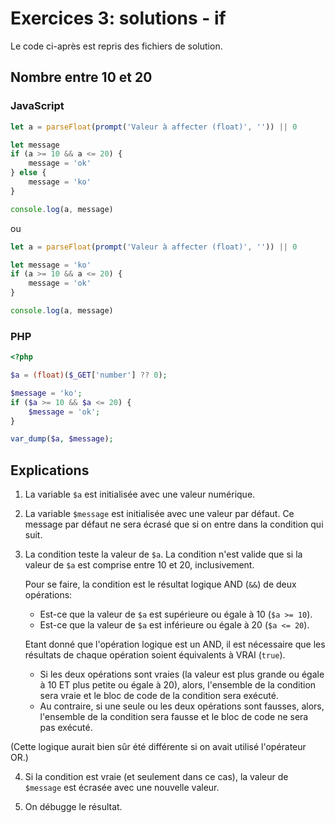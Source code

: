 # Exercices 3: solutions - if

Le code ci-après est repris des fichiers de solution.

## Nombre entre 10 et 20

### JavaScript

```javascript
let a = parseFloat(prompt('Valeur à affecter (float)', '')) || 0

let message
if (a >= 10 && a <= 20) {
    message = 'ok'
} else {
    message = 'ko'
}

console.log(a, message)
```

ou

```javascript
let a = parseFloat(prompt('Valeur à affecter (float)', '')) || 0

let message = 'ko'
if (a >= 10 && a <= 20) {
    message = 'ok'
}

console.log(a, message)
```

### PHP

```php
<?php

$a = (float)($_GET['number'] ?? 0);

$message = 'ko';
if ($a >= 10 && $a <= 20) {
    $message = 'ok';
}

var_dump($a, $message);
```


## Explications

 1. La variable `$a` est initialisée avec une valeur numérique.
 
 2. La variable `$message` est initialisée avec une valeur par défaut. Ce message par défaut ne sera écrasé que si on entre dans la condition qui suit.

 3. La condition teste la valeur de `$a`. La condition n'est valide que si la valeur de `$a` est comprise entre 10 et 20, inclusivement.
 
    Pour se faire, la condition est le résultat logique AND (`&&`) de deux opérations:
    - Est-ce que la valeur de `$a` est supérieure ou égale à 10 (`$a >= 10`).
    - Est-ce que la valeur de `$a` est inférieure ou égale à 20 (`$a <= 20`).

    Etant donné que l'opération logique est un AND, il est nécessaire que les résultats de chaque opération soient équivalents à VRAI (`true`).
    - Si les deux opérations sont vraies (la valeur est plus grande ou égale à 10 ET plus petite ou égale à 20), alors, l'ensemble de la condition sera vraie et le bloc de code de la condition sera exécuté. 
    - Au contraire, si une seule ou les deux opérations sont fausses, alors, l'ensemble de la condition sera fausse et le bloc de code ne sera pas exécuté.

(Cette logique aurait bien sûr été différente si on avait utilisé l'opérateur OR.) 

  4. Si la condition est vraie (et seulement dans ce cas), la valeur de `$message` est écrasée avec une nouvelle valeur.

  5. On débugge le résultat.
